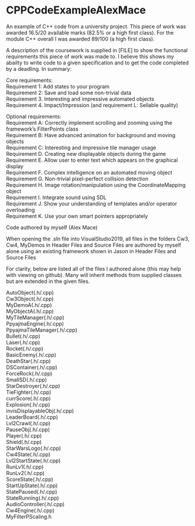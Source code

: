 # CPPCodeExampleAlexMace
An example of C++ code from a university project. This piece of work was awarded 16.5/20 available marks (82.5% or a high first class). For the module C++ overall I was awarded 89/100 (a high first class).

A description of the coursework is supplied in [FILE] to show the functional requirements this piece of work was made to. I believe this shows my abailty to write code to a given specification and to get the code completed by a deadling. In summary:

Core requirements:  
Requirement 1: Add states to your program  
Requirement 2: Save and load some non-trivial data  
Requirement 3. Interesting and impressive automated objects   
Requirement 4. Impact/Impression (and requirement L: Sellable quality)   

Optional requirements:  
Requirement A: Correctly implement scrolling and zooming using the framework’s FilterPoints
class  
Requirement B: Have advanced animation for background and moving objects  
Requirement C: Interesting and impressive tile manager usage  
Requirement D. Creating new displayable objects during the game  
Requirement E. Allow user to enter text which appears on the graphical display  
Requirement F. Complex intelligence on an automated moving object  
Requirement G. Non-trivial pixel-perfect collision detection  
Requirement H. Image rotation/manipulation using the CoordinateMapping object  
Requirement I. Integrate sound using SDL  
Requirement J. Show your understanding of templates and/or operator overloading  
Requirement K. Use your own smart pointers appropriately  


Code authored by myself (Alex Mace)

When opening the .sln file into VisualStudio2019, all files in the folders Cw3, Cw4, MyDemos in Header Files and Source Files are authored by myself alone using an existing framework shown in Jason in Header Files and Source Files

For clarity, below are listed all of the files I authored alone (this may help with viewing on github). Many will inherit methods from supplied classes but are extended in the given files.

AutoObject(.h/.cpp)  
Cw3Object(.h/.cpp)  
MyDemoA(.h/.cpp)  
MyObjectA(.h/.cpp)  
MyTileManager(.h/.cpp)  
PpyajmaEngine(.h/.cpp)  
PpyajmaTileManager(.h/.cpp)  
Bullet(.h/.cpp)  
Laser(.h/.cpp)  
Rocket(.h/.cpp)  
BasicEnemy(.h/.cpp)  
DeathStar(.h/.cpp)  
DSContainer(.h/.cpp)  
ForceRock(.h/.cpp)  
SmallSD(.h/.cpp)  
StarDestroyer(.h/.cpp)  
TieFighter(.h/.cpp)  
currScore(.h/.cpp)  
Explosion(.h/.cpp)  
invisDisplayableObj(.h/.cpp)  
LeaderBoard(.h/.cpp)  
Lvl2Crawl(.h/.cpp)  
PauseObj(.h/.cpp)  
Player(.h/.cpp)  
Shield(.h/.cpp)  
StarWarsLogo(.h/.cpp)  
Cw4State(.h/.cpp)  
Lvl2StartState(.h/.cpp)  
RunLv1(.h/.cpp)  
RunLv2(.h/.cpp)  
ScoreState(.h/.cpp)  
StartUpState(.h/.cpp)  
StatePaused(.h/.cpp)  
StateRunning(.h/.cpp)  
AudioController(.h/.cpp)  
Cw4Engine(.h/.cpp)  
MyFilterPScaling.h  
